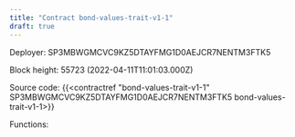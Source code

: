 ```yaml
---
title: "Contract bond-values-trait-v1-1"
draft: true
---
```

Deployer: SP3MBWGMCVC9KZ5DTAYFMG1D0AEJCR7NENTM3FTK5


 



Block height: 55723 (2022-04-11T11:01:03.000Z)

Source code: {{<contractref "bond-values-trait-v1-1" SP3MBWGMCVC9KZ5DTAYFMG1D0AEJCR7NENTM3FTK5 bond-values-trait-v1-1>}}

Functions:


